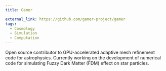 ```yaml
---
title: Gamer

external_link: https://github.com/gamer-project/gamer
tags:
  - Cosmology
  - Simulation
  - Computation
---
```


Open source contributor to GPU-accelerated adaptive mesh refinement code for astrophysics. Currently working on the development of numerical code for simulating Fuzzy Dark Matter (FDM) effect on star particles.

<!--more-->